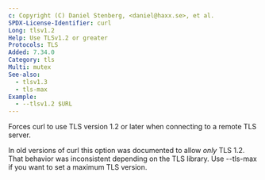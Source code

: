 ```yaml
---
c: Copyright (C) Daniel Stenberg, <daniel@haxx.se>, et al.
SPDX-License-Identifier: curl
Long: tlsv1.2
Help: Use TLSv1.2 or greater
Protocols: TLS
Added: 7.34.0
Category: tls
Multi: mutex
See-also:
  - tlsv1.3
  - tls-max
Example:
  - --tlsv1.2 $URL
---
```


Forces curl to use TLS version 1.2 or later when connecting to a remote TLS server.

In old versions of curl this option was documented to allow _only_ TLS 1.2.
That behavior was inconsistent depending on the TLS library. Use --tls-max if
you want to set a maximum TLS version.
